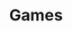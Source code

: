 ---
layout: games
title: Games
description: Lorem ipsum dolor sit amet. Description goes here. Lorem ipsum dolor sit amet.
---